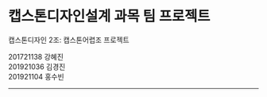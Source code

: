 # 캡스톤디자인설계 과목 팀 프로젝트   

캡스톤디자인 2조: 캡스톤어렵조 프로젝트   

201721138 강혜진   
201921036 김경진   
201921104 홍수빈   

***
